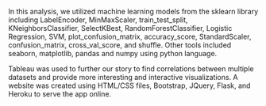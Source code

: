   In this analysis, we utilized machine learning models from the sklearn library including LabelEncoder, MinMaxScaler, train_test_split, KNeighborsClassifier, SelectKBest, RandomForestClassifier, Logistic Regression, SVM, plot_confusion_matrix, accuracy_score, StandardScaler, confusion_matrix, cross_val_score, and shuffle. Other tools included seaborn, matplotlib, pandas and numpy using python language. 
  
  Tableau was used to further our story to find correlations between multiple datasets and provide more interesting and interactive visualizations. A website was created using HTML/CSS files, Bootstrap, JQuery, Flask, and Heroku to serve the app online. 



